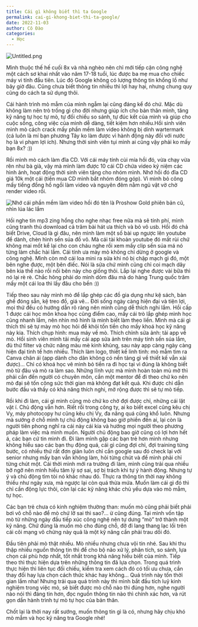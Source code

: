 ```yaml
---
title: Cái gì không biết thì ta Google
permalink: cai-gi-khong-biet-thi-ta-google/
date: 2022-11-03
author: Cô Đào
categories:
  - Học
---
```


![Untitled.png](/images/34532f88-c8e8-4b7e-8007-f7c1bfa6a728/Untitled.png)


Mình thuộc thế hế cuối 8x và nhà nghèo nên chỉ mới tiếp cận công nghệ một cách sơ khai nhất vào năm 17-18 tuổi, lúc được ba mẹ mua cho chiếc máy vi tính đầu tiên. Lúc đó Google không có lượng thông tin khổng lồ như bây giờ đâu. Cũng chưa biết thông tin nhiều thì lợi hay hại, nhưng chung quy cũng do cách ta sử dụng thôi.


Cái hành trình mò mẫm của mình ngẫm lại cũng đáng kể đó chứ. Mặc dù không làm nên trò trống gì cho đời nhưng giúp ích cho bản thân mình, tăng kỹ năng tự học tự mò, tự đối chiếu so sánh, tự đúc kết của mình và giúp cho cuộc sống, công việc của mình dễ dàng, tiết kiệm hơn nhiều.Hồi sinh viên mình mò cách crack mấy phần mềm làm video không bị dính wartermark (cá luôn là mí bạn phương Tây ko làm được vì hành động này đối với nước họ là vi phạm lợi ích). Nhưng thời sinh viên tụi mình ai cũng vậy phải ko mấy bạn 8x? :))


Rồi mình mò cách làm đĩa CD. Với cái máy tính cùi mía hồi đó, vừa chạy vừa rên như bà già, vậy mà mình làm được 10 cái CD chứa video kỷ niệm các hình ảnh, hoạt động thời sinh viên tặng cho nhóm mình. Nhớ hồi đó đĩa CD giá 10k một cái (tiền mua CD mình bắt nhóm đóng góp). Vì mình bỏ công mấy tiếng đồng hồ ngồi làm video và nguyên đêm nằm ngủ vật vờ chờ render video rồi.


![Nhớ cái phần mềm làm video hồi đó tên là Proshow Gold phiên bản cũ, nhìn lúa lác lắm](/images/34532f88-c8e8-4b7e-8007-f7c1bfa6a728/Untitled_1.png)


Hồi nghe tin mp3 zing hổng cho nghe nhạc free nữa mà sẽ tính phí, mình cũng tranh thủ download cả trăm bài hát ưa thích và bỏ vô usb. Hồi đó chả biết Drive, Cloud là gì đâu, nên mình làm một số bài up ngược lên youtube để dành, chèn hình sến súa đồ vô. Mà cái tài khoản youtube đó mất rùi chứ không mai mốt kể lại cho con cháu nghe rồi xem mấy clip sến súa má nó từng làm chắc hài lắm. Cái tính ưa mày mò không chỉ dừng ở google và công nghệ. Mình còn mở cái loa mini ra sửa khi nó bị chập mạch gì đó, một bên nghe được, một bên điếc. Nói là sửa chứ mình cũng chỉ coi mạch dây bên kia thế nào rồi nối bên này cho giống thôi. Lắp lại nghe được vài bữa thì nó lại rè rè. Chắc hông phải do mình dỏm đâu mà do hàng Trung quốc trăm mấy một cái loa thì lấy đâu cho bền :))


Tiếp theo sau này mình mò để lắp ghép các đồ gia dụng như kệ sách, bàn ghế đóng sẵn, kệ treo đồ, giá vẽ… Đời sống ngày càng hiện đại và tiện lợi, mọi thứ đều có hướng dẫn rõ ràng nên mình cũng dễ thích nghi lắm. Hồi cấp 1 được cái học môn khoa học cũng điểm cao, mấy cái trò lắp ghép mình học cũng nhanh lắm, nên nhìn mô hình là mình biết làm theo liền. Mình mà cái gì thích thì sẽ tự mày mò học hỏi để khỏi tốn tiền cho mấy khoá học kỹ năng này kia. Thích chụp hình: mua máy về mò. Thích chỉnh sửa ảnh: tải app về mò. Hồi sinh viên mình tải mấy cái app sửa ảnh trên máy tính sến súa lắm, đủ thứ filter và chức năng màu mè kinh khủng, sau này app càng ngày càng hiện đại tinh tế hơn nhiều. Thích làm logo, thiết kế linh tinh: mò mẫm tìm ra Canva chân ái (app dành cho dân không có nền tảng gì về thiết kế vẫn xài được)… Chỉ có khoá học vẽ mình bỏ tiền ra đi học tại vì đúng là không biết mò từ đâu và mò ra làm sao. Những lĩnh vực mà mình hoàn toàn mù mờ thì phải cần đến người có chuyên môn, cần một mentor để đi theo chứ ko nên mò đại sẽ tốn công sức thời gian mà không đạt kết quả. Khi được chỉ dẫn bước đầu và thấy có khả năng thích nghi, mở rộng được thì sẽ tự mò tiếp.


Rồi khi đi làm, cái gì mình cũng mò chứ ko chờ đợi được chỉ, những cái lặt vặt í. Chủ động vẫn hơn. Riết rồi trong công ty, ai ko biết excel cũng kêu chị Vy, máy photocopy hư cũng kêu chị Vy, đa năng quá cũng khổ luôn. Nhưng mà sướng ở chỗ mình tự chủ động không bao giờ phiền đến ai, lại còn là người tiên phong nghĩ ra cái này cái kia và hướng mọi người theo phương pháp làm việc mà mình muốn. Người chủ động bao giờ cũng có lợi hơn hết á, các bạn cứ tin mình đi. Đi làm mình gặp các bạn trẻ hơn mình nhưng không hiểu sao các bạn thụ động quá, cái gì cũng đợi chỉ, đợi training từng bước, có nhiều thứ rất đơn giản luôn chỉ cần google sau đó check lại với senior nhưng mấy bạn vẫn không làm, hỏi từng chút và để mình phải chỉ từng chút một. Cái thời mình mới ra trường đi làm, mình cũng trải qua nhiều bỡ ngỡ nên mình hiểu tâm lý sợ sai, sợ bị trách khi tự ý hành động. Nhưng tự ý và chủ động tìm tòi nó khác nhau đó. Thực ra thông tin thời nay không thiếu như ngày xưa, mà ngược lại còn quá thừa mứa. Muốn làm cái gì đó thì chỉ cần động lực thôi, còn lại các kỹ năng khác chủ yếu dựa vào mò mẫm, tự học.


Các bạn trẻ chưa có kinh nghiệm thường than: muốn mò cũng phải biết phải bơi vô chỗ nào để mò chứ lỡ sai thì sao?… ừ cũng đúng. Tại mình vốn tập mò từ những ngày đầu tiếp xúc công nghệ nên tự dưng “mò” trở thành một kỹ năng. Chứ đúng là muốn mò cho đúng chỗ, đỡ đi lang thang lạc lối trên cái cõi mạng vô chừng này quả là một kỹ năng cần phải trau dồi đó.


Đầu tiên phải mò thật nhiều. Mò nhiều nhưng chưa vội tin nhé. Sau khi thu thập nhiều nguồn thông tin thì để cho bộ não xử lý, phân tích, so sánh, lựa chọn cái phù hợp nhất, tốt nhất trong khả năng hiểu biết của mình. Tiếp theo thì thực hiện dựa trên những thông tin đã lựa chọn. Trong quá trình thực hiện thì liên tục đối chiếu, kiểm tra xem cách đó có tối ưu chưa, cần thay đổi hay lựa chọn cách thức khác hay không… Quá trình này tốn thời gian lắm nha! Nhưng trải qua quá trình này thì mình bắt đầu tích luỹ kinh nghiệm trong việc mò, sẽ biết được mò chỗ nào thì đúng hơn, nghe người nào nói thì đáng tin hơn, đọc nguồn thông tin nào thì chính xác hơn, và rút gọn dần hành trình tự mò tự học của bản thân.


Chốt lại là thời nay rất sướng, muốn thông tin gì là có, nhưng hãy chịu khó mò mẫm và học kỹ năng tra Google nhé!

